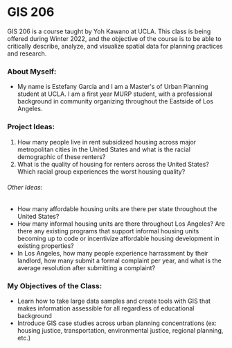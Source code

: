 # GIS 206
GIS 206 is a course taught by Yoh Kawano at UCLA. This class is being offered during Winter 2022, and the objective of the course is to be able to critically describe, analyze, and visualize spatial data for planning practices and research.

### About Myself:
- My name is Estefany Garcia and I am a Master's of Urban Planning student at UCLA. I am a first year MURP student, with a professional background in community organizing throughout the Eastside of Los Angeles. 

### Project Ideas: 
1. How many people live in rent subsidized housing across major metropolitan cities in the United States and what is the racial demographic of these renters?
2. What is the quality of housing for renters across the United States? Which racial group experiences the worst housing quality?
###### Other Ideas: 
- How many affordable housing units are there per state throughout the United States? 
- How many informal housing units are there throughout Los Angeles? Are there any existing programs that support informal housing units becoming up to code or incentivize affordable housing development in existing properties? 
- In Los Angeles, how many people experience harrassment by their landlord, how many submit a formal complaint per year, and what is the average resolution after submitting a complaint? 

### My Objectives of the Class:
- Learn how to take large data samples and create tools with GIS that makes information assessible for all regardless of educational background
- Introduce GIS case studies across urban planning concentrations (ex: housing justice, transportation, environmental justice, regional planning, etc.) 
